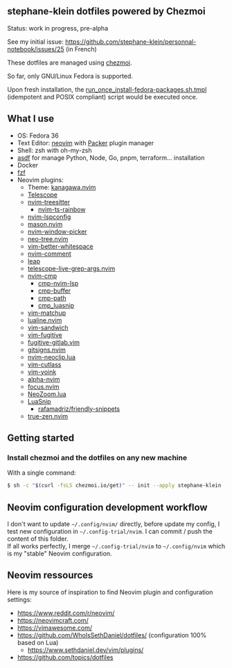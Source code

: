 ## stephane-klein dotfiles powered by Chezmoi

Status: work in progress, pre-alpha

See my initial issue: https://github.com/stephane-klein/personnal-notebook/issues/25 (in French)

These dotfiles are managed using [chezmoi](https://www.chezmoi.io/).

So far, only GNU/Linux Fedora is supported.

Upon fresh installation, the [run_once_install-fedora-packages.sh.tmpl](./run_once_install-fedora-packages.sh.tmpl) (idempotent and POSIX compliant) script would be executed once.

## What I use  

- OS: Fedora 36
- Text Editor: [neovim](https://github.com/neovim/neovim) with [Packer](https://github.com/wbthomason/packer.nvim) plugin manager
- Shell: zsh with oh-my-zsh
- [asdf](https://github.com/asdf-vm/asdf) for manage Python, Node, Go, pnpm, terraform… installation
- Docker
- [fzf](https://github.com/junegunn/fzf)
- Neovim plugins:
  - Theme: [kanagawa.nvim](https://github.com/rebelot/kanagawa.nvim)
  - [Telescope](https://github.com/nvim-telescope/telescope.nvim)
  - [nvim-treesitter](https://github.com/nvim-treesitter/nvim-treesitter)
    - [nvim-ts-rainbow](https://github.com/p00f/nvim-ts-rainbow/)
  - [nvim-lspconfig](https://github.com/neovim/nvim-lspconfig)
  - [mason.nvim](https://github.com/williamboman/mason.nvim)
  - [nvim-window-picker](https://github.com/s1n7ax/nvim-window-picker)
  - [neo-tree.nvim](https://github.com/nvim-neo-tree/neo-tree.nvim)
  - [vim-better-whitespace](https://github.com/ntpeters/vim-better-whitespace)
  - [nvim-comment](https://github.com/terrortylor/nvim-comment)
  - [leap](https://github.com/ggandor/leap.nvim)
  - [telescope-live-grep-args.nvim](https://github.com/nvim-telescope/telescope-live-grep-args.nvim)
  - [nvim-cmp](https://github.com/hrsh7th/nvim-cmp)
    - [cmp-nvim-lsp](https://github.com/hrsh7th/cmp-nvim-lsp)
    - [cmp-buffer](https://github.com/hrsh7th/cmp-buffer)
    - [cmp-path](https://github.com/hrsh7th/cmp-path)
    - [cmp_luasnip](https://github.com/saadparwaiz1/cmp_luasnip)
  - [vim-matchup](https://github.com/andymass/vim-matchup)
  - [lualine.nvim](https://github.com/nvim-lualine/lualine.nvim)
  - [vim-sandwich](https://github.com/nvim-lualine/machakann/vim-sandwich)
  - [vim-fugitive](https://github.com/tpope/vim-fugitive)
  - [fugitive-gitlab.vim](https://github.com/shumphrey/fugitive-gitlab.vim)
  - [gitsigns.nvim](https://github.com/lewis6991/gitsigns.nvim)
  - [nvim-neoclip.lua](https://github.com/AckslD/nvim-neoclip.lua)
  - [vim-cutlass](https://github.com/svermeulen/vim-cutlass)
  - [vim-yoink](https://github.com/svermeulen/vim-yoink)
  - [alpha-nvim](https://github.com/goolord/alpha-nvim/)
  - [focus.nvim](https://github.com/beauwilliams/focus.nvim)
  - [NeoZoom.lua](https://github.com/nyngwang/NeoZoom.lua/tree/neo-zoom-original)
  - [LuaSnip](https://github.com/L3MON4D3/LuaSnip)
    - [rafamadriz/friendly-snippets](https://github.com/rafamadriz/friendly-snippets)
  - [true-zen.nvim](https://github.com/Pocco81/true-zen.nvim)


## Getting started

### Install chezmoi and the dotfiles on any new machine

With a single command:

```sh
$ sh -c "$(curl -fsLS chezmoi.io/get)" -- init --apply stephane-klein
```

## Neovim configuration development workflow

I don't want to update `~/.config/nvim/` directly, before update my config, I test new configuration in
`~/.config-trial/nvim`. I can commit / push the content of this folder.  
If all works perfectly, I merge `~/.config-trial/nvim` to `~/.config/nvim` which is my "stable" Neovim configuration.

## Neovim ressources

Here is my source of inspiration to find Neovim plugin and configuration settings:

- https://www.reddit.com/r/neovim/
- https://neovimcraft.com/
- https://vimawesome.com/
- https://github.com/WhoIsSethDaniel/dotfiles/ (configuration 100% based on Lua)
  - https://www.sethdaniel.dev/vim/plugins/
- https://github.com/topics/dotfiles
